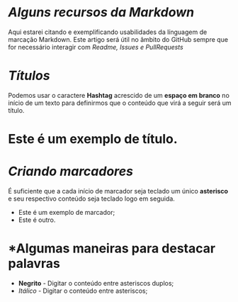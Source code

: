 # *Alguns recursos da Markdown*
 Aqui estarei citando e exemplificando usabilidades da línguagem de marcação Markdown. Este artigo será útil no âmbito do GitHub sempre que for necessário interagir com *Readme, Issues e PullRequests*

# *Títulos*
Podemos usar o caractere **Hashtag** acrescido de um **espaço em branco** no início de um texto para definirmos que o conteúdo que virá a seguir será um título.
# Este é um exemplo de título.

# *Criando marcadores*
É suficiente que a cada início de marcador seja teclado um único **asterisco** e seu respectivo conteúdo seja teclado logo em seguida.
* Este é um exemplo de marcador;
* Este é outro.

# *Algumas maneiras para destacar palavras
* **Negrito** - Digitar o conteúdo entre asteriscos duplos;
* *Itálico* - Digitar o conteúdo entre asteriscos;